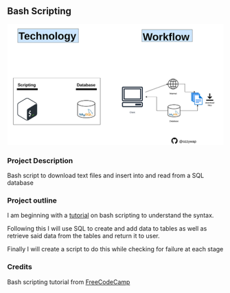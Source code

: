 ## Bash Scripting


![Project Architecture](Projects/First_project/assets/project_architecture.png)

### Project Description
Bash script to download text files and insert into and read from a SQL database  

### Project outline
I am beginning with a [tutorial](https://bit.ly/3bTmam0) on bash scripting to understand the syntax.

Following this I will use SQL to create and add data to tables as well as retrieve said data from the tables and return it to user.

Finally I will create a script to do this while checking for failure at each stage


### Credits
Bash scripting tutorial from [FreeCodeCamp](https://bit.ly/3bTmam0)
